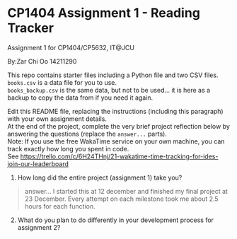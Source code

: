 # CP1404 Assignment 1 - Reading Tracker
Assignment 1 for CP1404/CP5632, IT@JCU

By:Zar Chi Oo 14211290

This repo contains starter files including a Python file and two CSV files.  
`books.csv` is a data file for you to use.  
`books_backup.csv` is the same data, but not to be used... it is here as a backup to copy the data from if you need it again.

Edit this README file, replacing the instructions (including this paragraph) with your own assignment details.  
At the end of the project, complete the very brief project reflection below by answering the questions (replace the `answer...` parts).  
Note: If you use the free WakaTime service on your own machine, you can track exactly how long you spent in code.  
See https://trello.com/c/6H24THnj/21-wakatime-time-tracking-for-ides-join-our-leaderboard


1. How long did the entire project (assignment 1) take you?
> answer... I started this at 12 december and finished my final project at 23 December. Every attempt on each milestone took me about 2.5 hours for each function.


2. What do you plan to do  differently in your development process for assignment 2?
